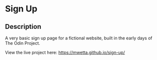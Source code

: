 # Sign Up 

## Description
A very basic sign up page for a fictional website, built in the early days of The Odin Project.

View the live project here: https://mwetta.github.io/sign-up/
